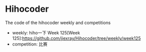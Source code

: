 # Hihocoder
The code of the hihocoder weekly and competitions

- weekly: hiho一下
Week 125[Week 125]:https://github.com/jiexray/Hihocoder/tree/weekly/week125
- competition: 比赛

